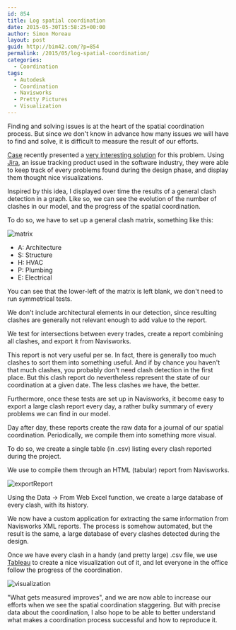 ```yaml
---
id: 854
title: Log spatial coordination
date: 2015-05-30T15:58:25+00:00
author: Simon Moreau
layout: post
guid: http://bim42.com/?p=854
permalink: /2015/05/log-spatial-coordination/
categories:
  - Coordination
tags:
  - Autodesk
  - Coordination
  - Navisworks
  - Pretty Pictures
  - Visualization
---
```

Finding and solving issues is at the heart of the spatial coordination process. But since we don't know in advance how many issues we will have to find and solve, it is difficult to measure the result of our efforts.

[Case](http://case-inc.com) recently presented a [very interesting solution](http://collectivebim.com/visualizing-aec-bim-coordination-jira-tableau/) for this problem. Using [Jira](https://www.atlassian.com/software/jira), an issue tracking product used in the software industry, they were able to keep track of every problems found during the design phase, and display them thought nice visualizations.

Inspired by this idea, I displayed over time the results of a general clash detection in a graph. Like so, we can see the evolution of the number of clashes in our model, and the progress of the spatial coordination.

To do so, we have to set up a general clash matrix, something like this:

![matrix](http://bim42.com/wp-content/uploads/2015/05/matrix.jpg)

  * A: Architecture
  * S: Structure
  * H: HVAC
  * P: Plumbing
  * E: Electrical

You can see that the lower-left of the matrix is left blank, we don't need to run symmetrical tests.

We don't include architectural elements in our detection, since resulting clashes are generally not relevant enough to add value to the report.

We test for intersections between every trades, create a report combining all clashes, and export it from Navisworks.

This report is not very useful per se. In fact, there is generally too much clashes to sort them into something useful. And if by chance you haven't that much clashes, you probably don't need clash detection in the first place. But this clash report do nevertheless represent the state of our coordination at a given date. The less clashes we have, the better.

Furthermore, once these tests are set up in Navisworks, it become easy to export a large clash report every day, a rather bulky summary of every problems we can find in our model.

Day after day, these reports create the raw data for a journal of our spatial coordination. Periodically, we compile them into something more visual.

To do so, we create a single table (in .csv) listing every clash reported during the project.

We use to compile them through an HTML (tabular) report from Navisworks.

![exportReport](http://bim42.com/wp-content/uploads/2015/05/exportReport.jpg)

Using the Data -> From Web Excel function, we create a large database of every clash, with its history.

We now have a custom application for extracting the same information from Navisworks XML reports. The process is somehow automated, but the result is the same, a large database of every clashes detected during the design.

Once we have every clash in a handy (and pretty large) .csv file, we use [Tableau](http://www.tableau.com/) to create a nice visualization out of it, and let everyone in the office follow the progress of the coordination.

![visualization](http://bim42.com/wp-content/uploads/2015/05/visualization.jpg)

"What gets measured improves", and we are now able to increase our efforts when we see the spatial coordination staggering. But with precise data about the coordination, I also hope to be able to better understand what makes a coordination process successful and how to reproduce it.